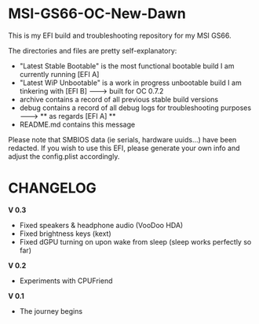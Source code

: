 # MSI-GS66-OC-New-Dawn

This is my EFI build and troubleshooting repository for my MSI GS66.

The directories and files are pretty self-explanatory:

- "Latest Stable Bootable" is the most functional bootable build I am currently running [EFI A]
- "Latest WiP Unbootable" is a work in progress unbootable build I am tinkering with [EFI B] ---> built for OC 0.7.2
- archive contains a record of all previous stable build versions
- debug contains a record of all debug logs for troubleshooting purposes ---> ** as regards [EFI A] **
- README.md contains this message

Please note that SMBIOS data (ie serials, hardware uuids...) have been redacted. If you wish to use this EFI, 
please generate your own info and adjust the config.plist accordingly.

# CHANGELOG

**V 0.3**

- Fixed speakers & headphone audio (VooDoo HDA)
- Fixed brightness keys (kext)
- Fixed dGPU turning on upon wake from sleep (sleep works perfectly so far)

**V 0.2**

- Experiments with CPUFriend

**V 0.1**

- The journey begins
